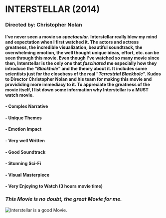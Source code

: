 # **INTERSTELLAR (2014)**

### **Directed by:** Christopher Nolan

#### I've never seen a movie so *spectacular*. Interstellar really blew my mind and expectation when I first watched it. The actors and actress greatness, the incredible visualization, beautiful soundtrack, the overwhelming emotion, the well thought unique ideas, effort, etc. can be seen through this movie. Even though I've watched so many movie since then, Interstellar is the only one that *fascinated* me especially how they introduce the "***Blackhole***" and the theory about it. It includes some scientists just for the closebess of the real "***Terrestrial Blackhole***". Kudos to Director Christopher Nolan and his team for making this movie and provididing more immediacy to it. To appreciate the greatness of the movie itself, I list down some information why Interstellar is a **MUST** watch movie.

#### - Complex Narrative
#### - Unique Themes
#### - Emotion Impact
#### - Very well Written
#### - Good Soundtrack
#### - Stunning Sci-Fi 
#### - Visual Masterpiece
#### - Very Enjoying to Watch (3 hours movie time)

### ***This Movie is no doubt, the great Movie for me.***

![Interstellar is a good Movie.](https://github.com/JpDaGreat/app-dev/assets/135121370/fb4c4685-47c1-4b2f-966a-62aa7bdd0982.jpg)


